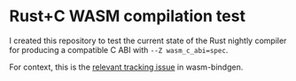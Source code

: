 # Rust+C WASM compilation test

I created this repository to test the current state of the Rust nightly compiler for producing a compatible C ABI with `--Z wasm_c_abi=spec`.

For context, this is the [relevant tracking issue](https://github.com/rustwasm/wasm-bindgen/issues/3454) in wasm-bindgen.

